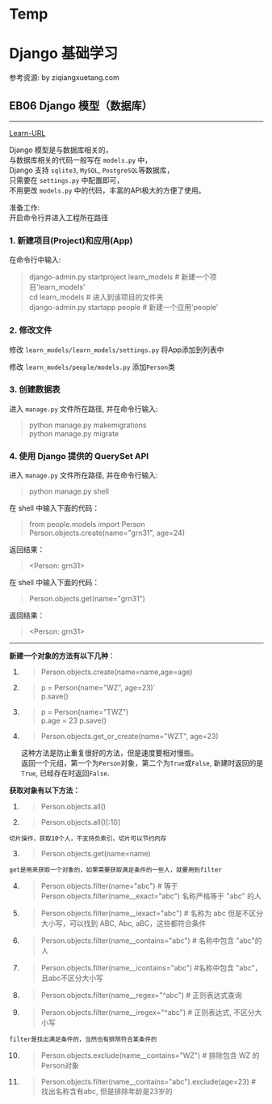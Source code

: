 # Temp
# Django 基础学习 

参考资源: by ziqiangxuetang.com

## EB06 Django 模型（数据库）
----

[Learn-URL](https://code.ziqiangxuetang.com/django/django-models.html)  

Django 模型是与数据库相关的，  
与数据库相关的代码一般写在 `models.py` 中，  
Django 支持 `sqlite3`, `MySQL`, `PostgreSQL`等数据库，  
只需要在 `settings.py` 中配置即可，  
不用更改 `models.py` 中的代码，丰富的API极大的方便了使用。  

准备工作:  
开启命令行并进入工程所在路径  

### 1. 新建项目(Project)和应用(App)

在命令行中输入:

> django-admin.py startproject learn_models     # 新建一个项目'learn_models'  
> cd learn_models                               # 进入到该项目的文件夹  
> django-admin.py startapp people               # 新建一个应用'people'  

### 2. 修改文件

修改 `learn_models/learn_models/settings.py` 将App添加到列表中  

修改 `learn_models/people/models.py` 添加`Person`类  

### 3. 创建数据表

进入 `manage.py` 文件所在路径, 并在命令行输入:  

> python manage.py makemigrations  
> python manage.py migrate  

### 4. 使用 Django 提供的 QuerySet API

进入 `manage.py` 文件所在路径, 并在命令行输入:  

> python manage.py shell  

在 shell 中输入下面的代码：  

> from people.models import Person  
> Person.objects.create(name="grn31", age=24)  

返回结果：  

> <Person: grn31>  

在 shell 中输入下面的代码：  

> Person.objects.get(name="grn31")  

返回结果：  

> <Person: grn31>  

----

**新建一个对象的方法有以下几种**：

1.  > Person.objects.create(name=name,age=age)  

2.  > p = Person(name="WZ", age=23)`  
    > p.save()  

3.  > p = Person(name="TWZ")  
    > p.age = 23
    > p.save()

4.  > Person.objects.get_or_create(name="WZT", age=23)

    这种方法是防止重复很好的方法，但是速度要相对慢些。  
    返回一个元组，第一个为`Person`对象，第二个为`True`或`False`, 新建时返回的是`True`, 已经存在时返回`False`.  

**获取对象有以下方法：**

1.    > Person.objects.all()  

2.    > Person.objects.all()[:10]  

    切片操作，获取10个人，不支持负索引，切片可以节约内存  

3.    > Person.objects.get(name=name)  

    get是用来获取一个对象的，如果需要获取满足条件的一些人，就要用到filter  

4.    > Person.objects.filter(name="abc")  # 等于Person.objects.filter(name__exact="abc") 名称严格等于 "abc" 的人  

5.    > Person.objects.filter(name__iexact="abc")  # 名称为 abc 但是不区分大小写，可以找到 ABC, Abc, aBC，这些都符合条件  

6.    > Person.objects.filter(name__contains="abc")  # 名称中包含 "abc"的人  

7.    > Person.objects.filter(name__icontains="abc")  #名称中包含 "abc"，且abc不区分大小写  

8.    > Person.objects.filter(name__regex="^abc")  # 正则表达式查询  

9.    > Person.objects.filter(name__iregex="^abc")  # 正则表达式, 不区分大小写  

    filter是找出满足条件的，当然也有排除符合某条件的  

10.  > Person.objects.exclude(name__contains="WZ")  # 排除包含 WZ 的Person对象  

11.  > Person.objects.filter(name__contains="abc").exclude(age=23)  # 找出名称含有abc, 但是排除年龄是23岁的  
